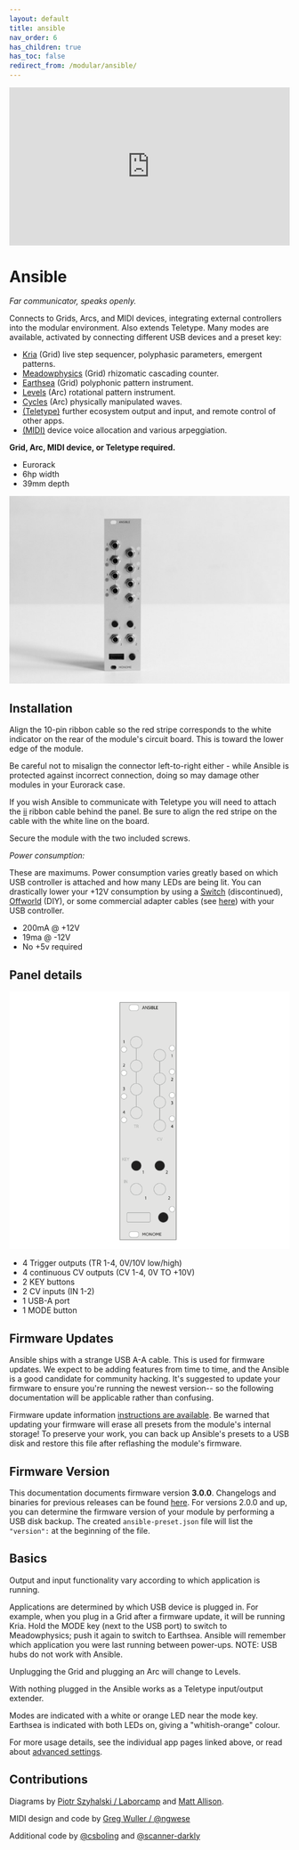 ```yaml
---
layout: default
title: ansible
nav_order: 6
has_children: true
has_toc: false
redirect_from: /modular/ansible/
---
```

<div style="padding:56.25% 0 0 0;position:relative;"><iframe src="https://player.vimeo.com/video/182119406?color=ff7700&title=0&byline=0&portrait=0" style="position:absolute;top:0;left:0;width:100%;height:100%;" frameborder="0" allow="autoplay; fullscreen" allowfullscreen></iframe></div><script src="https://player.vimeo.com/api/player.js"></script>



# Ansible

*Far communicator, speaks openly.*

Connects to Grids, Arcs, and MIDI devices, integrating external controllers into the modular environment. Also extends Teletype. Many modes are available, activated by connecting different USB devices and a preset key:

* [Kria](/docs/ansible/kria) (Grid) live step sequencer, polyphasic parameters, emergent patterns.
* [Meadowphysics](/docs/ansible/meadowphysics) (Grid) rhizomatic cascading counter.
* [Earthsea](/docs/ansible/earthsea) (Grid) polyphonic pattern instrument.
* [Levels](/docs/ansible/levels) (Arc) rotational pattern instrument.
* [Cycles](/docs/ansible/cycles) (Arc) physically manipulated waves.
* [(Teletype)](/docs/ansible/teletype) further ecosystem output and input, and remote control of other apps.
* [(MIDI)](/docs/ansible/midi) device voice allocation and various arpeggiation.

**Grid, Arc, MIDI device, or Teletype required.**

* Eurorack
* 6hp width
* 39mm depth

![](images/ansible.jpg)

## Installation

Align the 10-pin ribbon cable so the red stripe corresponds to the white indicator on the rear of the module's circuit board. This is toward the lower edge of the module.

Be careful not to misalign the connector left-to-right either - while Ansible is protected against incorrect connection, doing so may damage other modules in your Eurorack case.

If you wish Ansible to communicate with Teletype you will need to attach the [ii](/docs/modular/ii) ribbon cable behind the panel. Be sure to align the red stripe on the cable with the white line on the board.

Secure the module with the two included screws.

*Power consumption:*

These are maximums. Power consumption varies greatly based on which USB controller is attached and how many LEDs are being lit. You can drastically lower your +12V consumption by using a [Switch](/docs/switch/) (discontinued), [Offworld](https://github.com/monome/offworld-1) (DIY), or some commercial adapter cables (see [here](https://llllllll.co/t/usb-power-ground-management/20386)) with your USB controller.

- 200mA @ +12V
- 19ma @ -12V
- No +5v required

## Panel details

![Panel Overlay](images/ansible_CLEAN.png)

- 4 Trigger outputs (TR 1-4, 0V/10V low/high)
- 4 continuous CV outputs (CV 1-4, 0V TO +10V)
- 2 KEY buttons
- 2 CV inputs (IN 1-2)
- 1 USB-A port
- 1 MODE button

## Firmware Updates

Ansible ships with a strange USB A-A cable. This is used for firmware updates. We expect to be adding features from time to time, and the Ansible is a good candidate for community hacking. It's suggested to update your firmware to ensure you're running the newest version-- so the following documentation will be applicable rather than confusing.

Firmware update information [instructions are available](/docs/modular/update/). Be warned that updating your firmware will erase all presets from the module's internal storage! To preserve your work, you can back up Ansible's presets to a USB disk and restore this file after reflashing the module's firmware.

## Firmware Version

This documentation documents firmware version **3.0.0**. Changelogs and binaries for previous releases can be found [here](https://github.com/monome/ansible/releases). For versions 2.0.0 and up, you can determine the firmware version of your module by performing a USB disk backup. The created `ansible-preset.json` file will list the `"version":` at the beginning of the file.

## Basics

Output and input functionality vary according to which application is running.

Applications are determined by which USB device is plugged in. For example, when you plug in a Grid after a firmware update, it will be running Kria. Hold the MODE key (next to the USB port) to switch to Meadowphysics; push it again to switch to Earthsea. Ansible will remember which application you were last running between power-ups. NOTE: USB hubs do not work with Ansible.

Unplugging the Grid and plugging an Arc will change to Levels.

With nothing plugged in the Ansible works as a Teletype input/output extender.

Modes are indicated with a white or orange LED near the mode key. Earthsea is indicated with both LEDs on, giving a "whitish-orange" colour.

For more usage details, see the individual app pages linked above, or read about [advanced settings](/docs/ansible/advanced).


## Contributions

Diagrams by [Piotr Szyhalski / Laborcamp](http://laborcamp.org) and [Matt Allison](https://matt-allison.com/).

MIDI design and code by [Greg Wuller / @ngwese](https://github.com/ngwese)

Additional code by [@csboling](https://github.com/csboling) and [@scanner-darkly](https://github.com/scanner-darkly)
